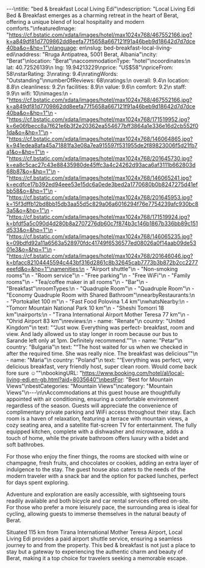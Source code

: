 ---\ntitle: "bed & breakfast Local Living Edi"\ndescription: "Local Living Edi Bed & Breakfast emerges as a charming retreat in the heart of Berat, offering a unique blend of local hospitality and modern comforts."\nfeaturedImage: "https://cf.bstatic.com/xdata/images/hotel/max1024x768/467552166.jpg?k=a849df81d7709862dd8eefa77f5658a667121f91a46beb9d18642d7d7dce40ba&o=&hp=1"\nlanguage: en\nslug: bed-breakfast-local-living-edi\naddress: "Rruga Antipatrea, 5001 Berat, Albania"\ncity: "Berat"\nlocation: "Berat"\naccommodationType: "hotel"\ncoordinates:\n  lat: 40.72526139\n  lng: 19.94213229\nprice: "US$58"\npriceFrom: 58\nstarRating: 3\nrating: 9.4\nratingWords: "Outstanding"\nnumberOfReviews: 68\nratings:\n  overall: 9.4\n  location: 8.8\n  cleanliness: 9.2\n  facilities: 8.9\n  value: 9.6\n  comfort: 9.2\n  staff: 9.9\n  wifi: 10\nimages:\n  - "https://cf.bstatic.com/xdata/images/hotel/max1024x768/467552166.jpg?k=a849df81d7709862dd8eefa77f5658a667121f91a46beb9d18642d7d7dce40ba&o=&hp=1"\n  - "https://cf.bstatic.com/xdata/images/hotel/max1024x768/171519952.jpg?k=6e06fbecc8a7f621e6b3f2e20362ea554677bff3864a1e336e16d2cb552f01da&o=&hp=1"\n  - "https://cf.bstatic.com/xdata/images/hotel/max1024x768/146064865.jpg?k=941edea8afa45a71881fa3e08a7ea915597f531955de2f89823006f5d21fb7a1&o=&hp=1"\n  - "https://cf.bstatic.com/xdata/images/hotel/max1024x768/201645730.jpg?k=ea8c5cac27c43e88435980de45ffc3a4c24262d93aca6af3111b662803d68b87&o=&hp=1"\n  - "https://cf.bstatic.com/xdata/images/hotel/max1024x768/146065241.jpg?k=ecdfce17b392ed94eee53e15dc6a0ede3bed2a1770680b0b8247275d41efbb58&o=&hp=1"\n  - "https://cf.bstatic.com/xdata/images/hotel/max1024x768/201645953.jpg?k=15f3dffb12bd8bb15db3aa55d5c829a06a6016294f76e7754239afc930bc83a5&o=&hp=1"\n  - "https://cf.bstatic.com/xdata/images/hotel/max1024x768/171519924.jpg?k=bfdf5a5c090d4d280b8a2707276db60c7f874b3c146b1867b336bb89c151d533&o=&hp=1"\n  - "https://cf.bstatic.com/xdata/images/hotel/max1024x768/146065235.jpg?k=09bdfd92a11a6563a528970fdc41749f6536577ed08026a0f14aab09de5301e3&o=&hp=1"\n  - "https://cf.bstatic.com/xdata/images/hotel/max1024x768/201646046.jpg?k=bfacc82104445594c443bf316d2861c8b32645cab7773b3b872b2cc2277eeefd&o=&hp=1"\namenities:\n  - "Airport shuttle"\n  - "Non-smoking rooms"\n  - "Room service"\n  - "Free parking"\n  - "Free WiFi"\n  - "Family rooms"\n  - "Tea/coffee maker in all rooms"\n  - "Bar"\n  - "Breakfast"\nroomTypes:\n  - "Quadruple Room"\n  - "Quadruple Room"\n  - "Economy Quadruple Room with Shared Bathroom"\nnearbyRestaurants:\n  - "Portokallet 100 m"\n  - "Fast Food Polovina 1.4 km"\nwhatsNearby:\n  - "Tomorr Mountain National Park 10 km"\n  - "Sheshi Tomorri 18 km"\nairports:\n  - "Tirana International Airport Mother Teresa 77 km"\n  - "Ohrid Airport 83 km"\nreviews:\n  - name: "Renate"\n    country: "United Kingdom"\n    text: "“Just wow. Everything was perfect- breakfast, room and view. And lady allowed us to stay longer in room because our bus to Sarande left only at 1pm. Definitely recommend.”"\n  - name: "Petar"\n    country: "Bulgaria"\n    text: "“The host waited for us when we checked in after the required time. She was really nice. The breakfast was delicious”"\n  - name: "Maria"\n    country: "Poland"\n    text: "“Everything was perfect, very delicious breakfast, very friendly host, super clean room. Would come back fore sure ☺️”"\nbookingURL: "https://www.booking.com/hotel/al/local-living-edi.en-gb.html?aid=8035640"\nbestFor: "Best for Mountain Views"\nbestCategories: "Mountain Views"\ncategory: "Mountain Views"\n---\n\nAccommodations at this guest house are thoughtfully appointed with air conditioning, ensuring a comfortable environment regardless of the season. Guests will appreciate the convenience of complimentary private parking and WiFi access throughout their stay. Each room is a haven of relaxation, featuring a terrace with mountain views, a cozy seating area, and a satellite flat-screen TV for entertainment. The fully equipped kitchen, complete with a dishwasher and microwave, adds a touch of home, while the private bathroom offers luxury with a bidet and soft bathrobes.

For those who enjoy the finer things, the rooms are stocked with wine or champagne, fresh fruits, and chocolates or cookies, adding an extra layer of indulgence to the stay. The guest house also caters to the needs of the modern traveler with a snack bar and the option for packed lunches, perfect for days spent exploring.

Adventure and exploration are easily accessible, with sightseeing tours readily available and both bicycle and car rental services offered on-site. For those who prefer a more leisurely pace, the surrounding area is ideal for cycling, allowing guests to immerse themselves in the natural beauty of Berat.

Situated 115 km from Tirana International Mother Teresa Airport, Local Living Edi provides a paid airport shuttle service, ensuring a seamless journey to and from the property. This bed & breakfast is not just a place to stay but a gateway to experiencing the authentic charm and beauty of Berat, making it a top choice for travelers seeking a memorable escape.